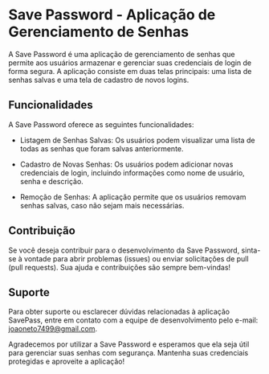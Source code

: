 # Save Password - Aplicação de Gerenciamento de Senhas
A Save Password é uma aplicação de gerenciamento de senhas que permite aos usuários armazenar e gerenciar suas credenciais de login de forma segura. A aplicação consiste em duas telas principais: uma lista de senhas salvas e uma tela de cadastro de novos logins.

## Funcionalidades
A Save Password oferece as seguintes funcionalidades:

- Listagem de Senhas Salvas: Os usuários podem visualizar uma lista de todas as senhas que foram salvas anteriormente.

- Cadastro de Novas Senhas: Os usuários podem adicionar novas credenciais de login, incluindo informações como nome de usuário, senha e descrição.

- Remoção de Senhas: A aplicação permite que os usuários removam senhas salvas, caso não sejam mais necessárias.

## Contribuição
Se você deseja contribuir para o desenvolvimento da Save Password, sinta-se à vontade para abrir problemas (issues) ou enviar solicitações de pull (pull requests). Sua ajuda e contribuições são sempre bem-vindas!

## Suporte
Para obter suporte ou esclarecer dúvidas relacionadas à aplicação SavePass, entre em contato com a equipe de desenvolvimento pelo e-mail: joaoneto7499@gmail.com.

Agradecemos por utilizar a Save Password e esperamos que ela seja útil para gerenciar suas senhas com segurança. Mantenha suas credenciais protegidas e aproveite a aplicação!

